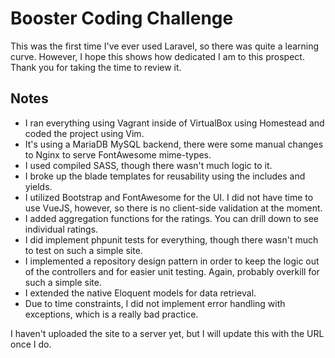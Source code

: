 # Booster Coding Challenge

This was the first time I've ever used Laravel, so there was quite a learning curve. However, I hope this shows how dedicated I am to this prospect. Thank you for taking the time to review it.

## Notes
* I ran everything using Vagrant inside of VirtualBox using Homestead and coded the project using Vim.
* It's using a MariaDB MySQL backend, there were some manual changes to Nginx to serve FontAwesome mime-types.
* I used compiled SASS, though there wasn't much logic to it.
* I broke up the blade templates for reusability using the includes and yields.
* I utilized Bootstrap and FontAwesome for the UI. I did not have time to use VueJS, however, so there is no client-side validation at the moment.
* I added aggregation functions for the ratings. You can drill down to see individual ratings.
* I did implement phpunit tests for everything, though there wasn't much to test on such a simple site.
* I implemented a repository design pattern in order to keep the logic out of the controllers and for easier unit testing. Again, probably overkill for such a simple site.
* I extended the native Eloquent models for data retrieval.
* Due to time constraints, I did not implement error handling with exceptions, which is a really bad practice.

I haven't uploaded the site to a server yet, but I will update this with the URL once I do.

